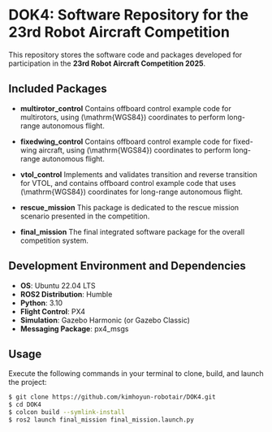 # DOK4: Software Repository for the 23rd Robot Aircraft Competition

This repository stores the software code and packages developed for participation in the **23rd Robot Aircraft Competition 2025**.

## Included Packages

- **multirotor_control**
  Contains offboard control example code for multirotors, using \(\mathrm{WGS84}\) coordinates to perform long-range autonomous flight.

- **fixedwing_control**
  Contains offboard control example code for fixed-wing aircraft, using \(\mathrm{WGS84}\) coordinates to perform long-range autonomous flight.

- **vtol_control**
  Implements and validates transition and reverse transition for VTOL, and contains offboard control example code that uses \(\mathrm{WGS84}\) coordinates for long-range autonomous flight.

- **rescue_mission**
  This package is dedicated to the rescue mission scenario presented in the competition.

- **final_mission**
  The final integrated software package for the overall competition system.

## Development Environment and Dependencies

- **OS**: Ubuntu 22.04 LTS
- **ROS2 Distribution**: Humble
- **Python**: 3.10
- **Flight Control**: PX4
- **Simulation**: Gazebo Harmonic (or Gazebo Classic)
- **Messaging Package**: px4_msgs

## Usage

Execute the following commands in your terminal to clone, build, and launch the project:

```bash
$ git clone https://github.com/kimhoyun-robotair/DOK4.git
$ cd DOK4
$ colcon build --symlink-install
$ ros2 launch final_mission final_mission.launch.py
